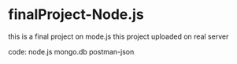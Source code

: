 # finalProject-Node.js

this is a final project on mode.js 
this project uploaded on real server

code:
node.js
mongo.db
postman-json
